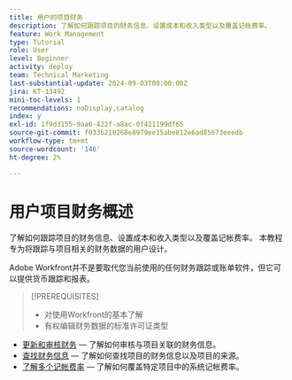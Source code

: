 ```yaml
---
title: 用户的项目财务
description: 了解如何跟踪项目的财务信息、设置成本和收入类型以及覆盖记帐费率。
feature: Work Management
type: Tutorial
role: User
level: Beginner
activity: deploy
team: Technical Marketing
last-substantial-update: 2024-09-03T00:00:00Z
jira: KT-13492
mini-toc-levels: 1
recommendations: noDisplay,catalog
index: y
exl-id: 1f9d3155-9aa6-422f-a8ac-0f421199df65
source-git-commit: f033b210268e8979ee15abe812e6ad85673eeedb
workflow-type: tm+mt
source-wordcount: '146'
ht-degree: 2%

---
```


# 用户项目财务概述

了解如何跟踪项目的财务信息、设置成本和收入类型以及覆盖记帐费率。 本教程专为将跟踪与项目相关的财务数据的用户设计。

Adobe Workfront并不是要取代您当前使用的任何财务跟踪或账单软件，但它可以提供货币跟踪和报表。

>[!PREREQUISITES]
>
>* 对使用Workfront的基本了解
>* 有权编辑财务数据的标准许可证类型


* [更新和审核财务](update-and-review-finances.md) — 了解如何审核与项目关联的财务信息。
* [查找财务信息](find-financial-information.md) — 了解如何查找项目的财务信息以及项目的来源。
* [了解多个记帐费率](multiple-billing-rates.md) — 了解如何覆盖特定项目中的系统记帐费率。
